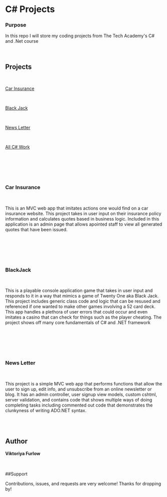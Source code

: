 <h1>C# Projects</h1>
<h3>Purpose</h3>
<p>In this repo I will store my coding projects from The Tech Academy's C# and .Net course</p>

<br />

<h2>Projects</h2>
<br />

[Car Insurance](https://github.com/SassyCatSlaps/TTA-Basic-C-Sharp-Projects/tree/main/CarInsurance/CarInsurance)

<br>

[Black Jack](https://github.com/SassyCatSlaps/TTA-Basic-C-Sharp-Projects/tree/main/BLACKJACK_minimal_notes/BLACKJACK_minimal_notes_version)

<br>

[News Letter](https://github.com/SassyCatSlaps/JavaScript-Projects/tree/main/NewsletterAppMVC/NewsletterAppMVC)

<br>

[All C# Work](https://github.com/SassyCatSlaps/TTA-Basic-C-Sharp-Projects)


<br />
<h1></h1>
<br />
<h3>Car Insurance</h3>
<br />
<p>This is an MVC web app that imitates actions one would find on a car insurance website. This project takes in user input on their insurance policy information and calculates
quotes based in business logic. Included in this application is an admin page that allows apointed staff to view all generated quotes that have been issued.</p>
<br />

<h1></h1>
<br />
<h3>BlackJack</h3>
<br />
<p>This is a playable console application game that takes in user input and responds to it in a way that mimics a game of Twenty One aka Black Jack. This project includes generic class code and logic that can be resused and referenced
if one wanted to make other games involving a 52 card deck. This app handles a plethora of user errors that could occur and even imitates a casino that can check for things such as the player cheating. The project 
shows off many core fundamentals of C# and .NET framework</p>
<br />

<h1></h1>
<br />
<h3>News Letter</h3>
<br />
<p>This project is a simple MVC web app that performs functions that allow the user to sign up, edit info, and unsubscribe from an online newsletter or blog. It has an admin controller, user signup view models, custom cshtml, server validation, and contains code that shows multiple ways of doing completing tasks including commented out code that demonstrates the clunkyness of writing ADO.NET syntax.</p>
<br />
<br>

## Author

**Viktoriya Furlow**
<br>
<br>
<br>

##Support

Contributions, issues, and requests are very welcome!
Thanks for dropping by!
